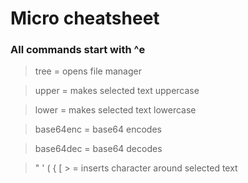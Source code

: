# Micro cheatsheet


### All commands start with ^e


> tree        = opens file manager

> upper       = makes selected text uppercase

> lower       = makes selected text lowercase

> base64enc   = base64 encodes

> base64dec   = base64 decodes

> " ' ( { [ > = inserts character around selected text







